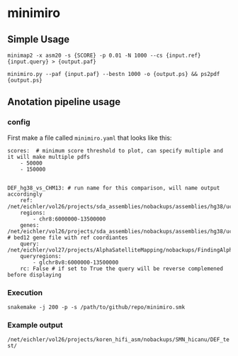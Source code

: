 # minimiro



## Simple Usage
```
minimap2 -x asm20 -s {SCORE} -p 0.01 -N 1000 --cs {input.ref} {input.query} > {output.paf}

minimiro.py --paf {input.paf} --bestn 1000 -o {output.ps} && ps2pdf {output.ps}
```
## Anotation pipeline usage 

### config 
First make a file called `minimiro.yaml` that looks like this:
```
scores:  # minimum score threshold to plot, can specify multiple and it will make multiple pdfs
    - 50000
    - 150000


DEF_hg38_vs_CHM13: # run name for this comparison, will name output accordingly
    ref: /net/eichler/vol26/projects/sda_assemblies/nobackups/assemblies/hg38/ucsc.hg38.no_alts.fasta
    regions:
        - chr8:6000000-13500000
    genes: /net/eichler/vol26/projects/sda_assemblies/nobackups/assemblies/hg38/ucsc.refseq.genes.bed # bed12 gene file with ref coordiantes
    query: /net/eichler/vol27/projects/AlphaSatelliteMapping/nobackups/FindingAlphaSat/t2t_chr8/t2t_rel3_glchr8/v8_hybrid/asm/HiCanu/chm13_hicanu_hifi_20k_glchr8v8.fa
    queryregions:
        - glchr8v8:6000000-13500000
    rc: False # if set to True the query will be reverse complemened before displaying
```

### Execution 
```snakemake -j 200 -p -s /path/to/github/repo/minimiro.smk```

### Example output
```/net/eichler/vol26/projects/koren_hifi_asm/nobackups/SMN_hicanu/DEF_test/```
